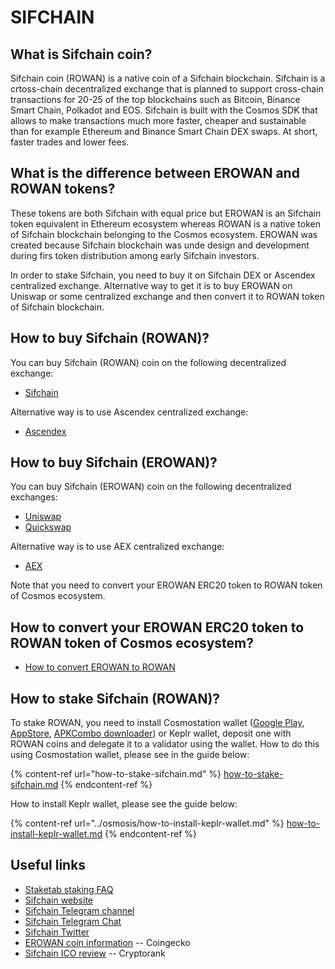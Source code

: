 # SIFCHAIN

## What is Sifchain coin? <a href="#title-text" id="title-text"></a>

Sifchain coin (ROWAN) is a native coin of a Sifchain blockchain. Sifchain is a crtoss-chain decentralized exchange that is planned to support cross-chain transactions for 20-25 of the top blockchains such as Bitcoin, Binance Smart Chain, Polkadot and EOS. Sifchain is built with the Cosmos SDK that allows to make transactions much more faster, cheaper and sustainable than for example Ethereum and Binance Smart Chain DEX swaps. At short, faster trades and lower fees.

## What is the difference between EROWAN and ROWAN tokens? <a href="#where-is-to-find-validators-address" id="where-is-to-find-validators-address"></a>

These tokens are both Sifchain with equal price but EROWAN is an Sifchain token equivalent in Ethereum ecosystem whereas ROWAN is a native token of Sifchain blockchain belonging to the Cosmos ecosystem. EROWAN was created because Sifchain blockchain was unde design and development during firs token distribution among early Sifchain investors.

In order to stake Sifchain, you need to buy it on Sifchain DEX or Ascendex centralized exchange. Alternative way to get it is to buy EROWAN on Uniswap or some centralized exchange and then convert it to ROWAN token of Sifchain blockchain.

## How to buy Sifchain (ROWAN)? <a href="#where-is-to-find-validators-address" id="where-is-to-find-validators-address"></a>

You can buy Sifchain (ROWAN) coin on the following decentralized exchange:

* [Sifchain](https://dex.sifchain.finance)

Alternative way is to use Ascendex centralized exchange:

* [Ascendex](https://ascendex.com/en/cashtrade-spottrading/usdt/rowan)

## How to buy Sifchain (EROWAN)? <a href="#where-is-to-find-validators-address" id="where-is-to-find-validators-address"></a>

You can buy Sifchain (EROWAN) coin on the following decentralized exchanges:

* [Uniswap](https://app.uniswap.org/#/swap?outputCurrency=0x07bac35846e5ed502aa91adf6a9e7aa210f2dcbe)
* [Quickswap](./#title-text)

Alternative way is to use AEX centralized exchange:

* [AEX](https://www.aex.com/page/m\_regist.html#/?invite\_code=885633\&invite\_type=10)

Note that you need to convert your EROWAN ERC20 token to ROWAN token of Cosmos ecosystem.

## How to convert your EROWAN ERC20 token to ROWAN token of Cosmos ecosystem? <a href="#detailed-guides-how-to-stake-mina" id="detailed-guides-how-to-stake-mina"></a>

* [How to convert EROWAN to ROWAN](https://docs.sifchain.finance/resources/sifchain-dex-ui#peg-assets-into-sifchain-tutorial)

## How to stake Sifchain (ROWAN)? <a href="#detailed-guides-how-to-stake-mina" id="detailed-guides-how-to-stake-mina"></a>

To stake ROWAN, you need to install Cosmostation wallet ([Google Play](https://play.google.com/store/apps/details?id=wannabit.io.cosmostaion), [AppStore](https://apps.apple.com/kr/app/cosmostation/id1459830339), [APKCombo downloader](https://apkcombo.com/cosmostation-wallet-for-cosmos/wannabit.io.cosmostaion/)) or Keplr wallet, deposit one with ROWAN coins and delegate it to a validator using the wallet. How to do this using Cosmostation wallet, please see in the guide below:

{% content-ref url="how-to-stake-sifchain.md" %}
[how-to-stake-sifchain.md](how-to-stake-sifchain.md)
{% endcontent-ref %}

How to install Keplr wallet, please see the guide below:

{% content-ref url="../osmosis/how-to-install-keplr-wallet.md" %}
[how-to-install-keplr-wallet.md](../osmosis/how-to-install-keplr-wallet.md)
{% endcontent-ref %}

## Useful links <a href="#what-are-the-profits-from-staking-mina-hardbreak" id="what-are-the-profits-from-staking-mina-hardbreak"></a>

* [Staketab staking FAQ](https://staketab.com)
* [Sifchain website](https://sifchain.finance)
* [Sifchain Telegram channel](https://t.me/sifchainann)
* [Sifchain Telegram Chat](https://t.me/sifchain)
* [Sifchain Twitter](https://twitter.com/sifchain)
* [EROWAN coin information](https://www.coingecko.com/en/coins/sifchain) -- Coingecko
* [Sifchain ICO review](https://cryptorank.io/ico/medibloc) -- Cryptorank
